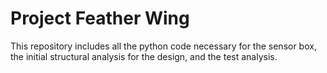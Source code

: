 # Project Feather Wing

This repository includes all the python code necessary for the sensor box, the initial structural analysis for the design, and the test analysis.
